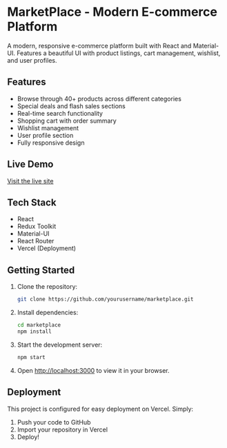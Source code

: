 # MarketPlace - Modern E-commerce Platform

A modern, responsive e-commerce platform built with React and Material-UI. Features a beautiful UI with product listings, cart management, wishlist, and user profiles.

## Features

- Browse through 40+ products across different categories
- Special deals and flash sales sections
- Real-time search functionality
- Shopping cart with order summary
- Wishlist management
- User profile section
- Fully responsive design

## Live Demo

[Visit the live site](https://marketplace-demo.vercel.app)

## Tech Stack

- React
- Redux Toolkit
- Material-UI
- React Router
- Vercel (Deployment)

## Getting Started

1. Clone the repository:
   ```bash
   git clone https://github.com/yourusername/marketplace.git
   ```

2. Install dependencies:
   ```bash
   cd marketplace
   npm install
   ```

3. Start the development server:
   ```bash
   npm start
   ```

4. Open [http://localhost:3000](http://localhost:3000) to view it in your browser.

## Deployment

This project is configured for easy deployment on Vercel. Simply:

1. Push your code to GitHub
2. Import your repository in Vercel
3. Deploy!

